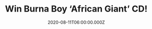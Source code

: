 ---
campaign-uuid: "c-5ecc6ca1-edef-46b6-a07a-8c2f15cdb972"
type: "Competition"
category: "Music"
date: "2020-08-11T06:00:00.000Z"
end-date: "2020-09-11T23:59:00.000Z"
disable-form: false
is_promoted: false
has_entry_page: true
title: "Win Burna Boy ‘African Giant’ CD!"
competition-description: "<p>’African Giant’ is Burna Boy’s fourth studio album. He\
  \ has gone from Nigerian superstar to international sensation and he’s the creator\
  \ of an enigmatic new genre: ‘Afrofusion.</p>\n<p>We are giving away a copy of his\
  \ record to you. Click below for a chance to win.</p>\n"
hero-header: "Win Burna Boy ‘African Giant’ CD!"
terms-confirmation: "N/A"
banner-img: "https://assets.expresslyapp.com/asset-b037b8db-fc03-4f92-b4e6-b162c61bd549.jpg"
logo-left-href: "http://club.expressly.io"
logo-left-image: "https://assets.expresslyapp.com/asset-82eed7ff-135e-4834-b199-9b71bfdab3c6.jpg"
logo-left-title: "Expressly club"
bg-image-hero: "https://assets.expresslyapp.com/asset-813b4cec-94c5-4678-9dc7-2c8d160b075d.jpg"
bg-image-first: "https://assets.expresslyapp.com/asset-2f554c94-0547-4bbb-9891-f026a7db5d85.jpg"
section1-content: "<p>’Anybody’, ‘Secret’, ‘On The Low’… are some of the greatest\
  \ hits you could discover in Burna Boy’s fourth studio album. An album full of amazing\
  \ collaborations such as Jorja Smith, Future, Jeremih & more.</p>\n<p>With this\
  \ album, Burna Boy deserves more respect than he already command, using his profile\
  \ to raise awareness for a better Africa. He empowers all to be ‘African Giants’\
  \ on an all-over entertaining album, demonstrating that he’s one for his people.</p>\n\
  <p>Click below and it could be yours.</p>\n"
entry-title: "Win Burna Boy ‘African Giant’ CD!"
entry-content: "<p>Enter the draw to win 'Burna Boy ‘African Giant’ CD by completing\
  \ the form below before 23:59 on the 11th of September 2020.</p>\n"
has-winner: false
prize-description: "Burna Boy ‘African Giant’ CD!"
special-conditions: "Multiple entries are allowed up to one every day.\r\n\r\nThis\
  \ competition is also available on: https://aaa.nme.com/competitions/burna-boy-african-giant-cd"
country-restrictions:
- "GB"
---